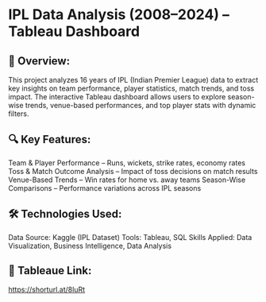 # IPL Data Analysis (2008–2024) – Tableau Dashboard
## 📌 Overview:
This project analyzes 16 years of IPL (Indian Premier League) data to extract key insights on team performance, player statistics, match trends, and toss impact. The interactive Tableau dashboard allows users to explore season-wise trends, venue-based performances, and top player stats with dynamic filters.

## 🔍 Key Features:
Team & Player Performance – Runs, wickets, strike rates, economy rates
Toss & Match Outcome Analysis – Impact of toss decisions on match results
Venue-Based Trends – Win rates for home vs. away teams
Season-Wise Comparisons – Performance variations across IPL seasons

## 🛠 Technologies Used:
Data Source: Kaggle (IPL Dataset)
Tools: Tableau, SQL
Skills Applied: Data Visualization, Business Intelligence, Data Analysis

## 🔗 Tableaue Link:
https://shorturl.at/8luRt

